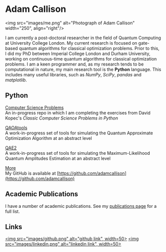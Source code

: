 # **Adam Callison** 

<img src="images/me.png" alt="Photograph of Adam Callison" width="250", align="right"/>

I am currently a post-doctoral researcher in the field of Quantum Computing at University College London.
My current research is focused on gate-based quantum algorithms for classical optimization problems.
Prior to this, I did my PhD between Imperial College London and Durham University, working on continuous-time quantum algorithms for classical optimization problems.
I am a keen programmer and, as my research tends to be computational in nature, my main research tool is the **Python** language.
This includes many useful libraries, such as *NumPy*, *SciPy*, *pandas* and *matplotlib*.

## **Python**
[Computer Science Problems](https://github.com/adamcallison/ComputerScienceProblems)  
An in-progress repo in which I am completing the exercises from David Kopec's *Classic Computer Science Problems in Python*

[QAOAtools](https://github.com/adamcallison/qaoatools)  
A work-in-progress set of tools for simulating the Quantum Approximate Optimization Algorithm at an abstract level

[QAE2](https://github.com/adamcallison/qae2)  
A work-in-progress set of tools for simulating the Maximum-Likelihood Quantum Amplitudes Estimation at an abstract level

[More](https://github.com/adamcallison)  
My GitHub is available at [https://github.com/adamcallison](https://github.com/adamcallison)

## **Academic Publications**

I have a number of academic publications. See my [publications page](publications) for a full list.

## **Links**
[<img src="images/github.png" alt="github link", width=50>](https://github.com/adamcallison) [<img src="images/linkedin.png" alt="linkedin link", width=50>](https://www.linkedin.com/in/adam-callison-36598319b/)
